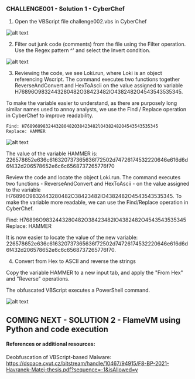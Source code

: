 
### CHALLENGE001 - Solution 1 - CyberChef

1. Open the VBScript file challenge002.vbs in CyberChef

![alt text](https://github.com/ATTACKnDEFEND/Deobfuscation-Challenges/blob/main/challenge002/solution/images/C2-S1-1.png)

2. Filter out junk code (comments) from the file using the Filter operation. Use the Regex pattern ^' and select the Invert condition.

![alt text](https://github.com/ATTACKnDEFEND/Deobfuscation-Challenges/blob/main/challenge002/solution/images/C2-S1-2.png)

3. Reviewing the code, we see Loki.run, where Loki is an object referencing Wscript. The command executes two functions together
ReverseAndConvert and HexToAscii on the value assigned to variable H76896O9832443280482O38423482lO4382482O4543543535345. 

To make the variable easier to understand, as there are purposely long similar names used to annoy analysts, we use the Find / Replace operation in CyberChef 
to improve readability.

```
Find: H76896O9832443280482O38423482lO4382482O4543543535345
Replace: HAMMER
```

![alt text](https://github.com/ATTACKnDEFEND/Deobfuscation-Challenges/blob/main/challenge002/solution/images/C2-S1-3.png)

The value of the variable HAMMER is: 226578652e636c616320737365636f72502d74726174532220646e616d6d6f432d206578652e6c6c6568737265776f70

Review the code and locate the object Loki.run. The command executes two functions - ReverseAndConvert and HexToAscii - on the value assigned to the variable H76896O9832443280482O38423482lO4382482O4543543535345. 
To make the variable more readable, we can use the Find/Replace operation in CyberChef.

Find: H76896O9832443280482O38423482lO4382482O4543543535345
Replace: HAMMER

It is now easier to locate the value of the new variable: 226578652e636c616320737365636f72502d74726174532220646e616d6d6f432d206578652e6c6c6568737265776f70.

4. Convert from Hex to ASCII and reverse the strings

Copy the variable HAMMER to a new input tab, and apply the "From Hex" and "Reverse" operations.

The obfuscated VBScript executes a PowerShell command.

![alt text](https://github.com/ATTACKnDEFEND/Deobfuscation-Challenges/blob/main/challenge002/solution/images/C2-S1-4.png)

## COMING NEXT - SOLUTION 2 - FlameVM using Python and code execution

#### References or additional resources:

Deobfuscation of VBScript-based Malware: https://dspace.cvut.cz/bitstream/handle/10467/94915/F8-BP-2021-Havranek-Matej-thesis.pdf?sequence=-1&isAllowed=y




